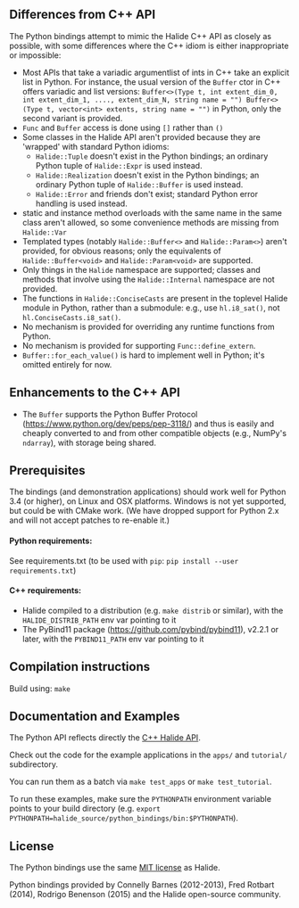 ## Differences from C++ API

The Python bindings attempt to mimic the Halide C++ API as closely as possible,
with some differences where the C++ idiom is either inappropriate or impossible:

-   Most APIs that take a variadic argumentlist of ints in C++ take an explicit
    list in Python. For instance, the usual version of the `Buffer` ctor in C++
    offers variadic and list versions: `Buffer<>(Type t, int extent_dim_0, int
    extent_dim_1, ...., extent_dim_N, string name = "") Buffer<>(Type t,
    vector<int> extents, string name = "")` in Python, only the second variant
    is provided.
-   `Func` and `Buffer` access is done using `[]` rather than `()`
-   Some classes in the Halide API aren't provided because they are 'wrapped'
    with standard Python idioms:
    -   `Halide::Tuple` doesn't exist in the Python bindings; an ordinary Python
        tuple of `Halide::Expr` is used instead.
    -   `Halide::Realization` doesn't exist in the Python bindings; an ordinary
        Python tuple of `Halide::Buffer` is used instead.
    -   `Halide::Error` and friends don't exist; standard Python error handling
        is used instead.
-   static and instance method overloads with the same name in the same class
    aren't allowed, so some convenience methods are missing from `Halide::Var`
-   Templated types (notably `Halide::Buffer<>` and `Halide::Param<>`) aren't
    provided, for obvious reasons; only the equivalents of
    `Halide::Buffer<void>` and `Halide::Param<void>` are supported.
-   Only things in the `Halide` namespace are supported; classes and methods
    that involve using the `Halide::Internal` namespace are not provided.
-   The functions in `Halide::ConciseCasts` are present in the toplevel Halide
    module in Python, rather than a submodule: e.g., use `hl.i8_sat()`, not
    `hl.ConciseCasts.i8_sat()`.
-   No mechanism is provided for overriding any runtime functions from Python.
-   No mechanism is provided for supporting `Func::define_extern`.
-   `Buffer::for_each_value()` is hard to implement well in Python; it's omitted
    entirely for now.

## Enhancements to the C++ API

-   The `Buffer` supports the Python Buffer Protocol
    (https://www.python.org/dev/peps/pep-3118/) and thus is easily and cheaply
    converted to and from other compatible objects (e.g., NumPy's `ndarray`),
    with storage being shared.

## Prerequisites

The bindings (and demonstration applications) should work well for Python 3.4
(or higher), on Linux and OSX platforms. Windows is not yet supported, but could
be with CMake work. (We have dropped support for Python 2.x and will not accept
patches to re-enable it.)

#### Python requirements:

See requirements.txt (to be used with `pip`: `pip install --user
requirements.txt`)

#### C++ requirements:

-   Halide compiled to a distribution (e.g. `make distrib` or similar), with the
    `HALIDE_DISTRIB_PATH` env var pointing to it
-   The PyBind11 package (https://github.com/pybind/pybind11), v2.2.1 or later,
    with the `PYBIND11_PATH` env var pointing to it

## Compilation instructions

Build using: `make`

## Documentation and Examples

The Python API reflects directly the
[C++ Halide API](http://halide-lang.org/docs).

Check out the code for the example applications in the `apps/` and `tutorial/`
subdirectory.

You can run them as a batch via `make test_apps` or `make test_tutorial`.

To run these examples, make sure the `PYTHONPATH` environment variable points to
your build directory (e.g. `export
PYTHONPATH=halide_source/python_bindings/bin:$PYTHONPATH`).

## License

The Python bindings use the same
[MIT license](https://github.com/halide/Halide/blob/master/LICENSE.txt) as
Halide.

Python bindings provided by Connelly Barnes (2012-2013), Fred Rotbart (2014),
Rodrigo Benenson (2015) and the Halide open-source community.
